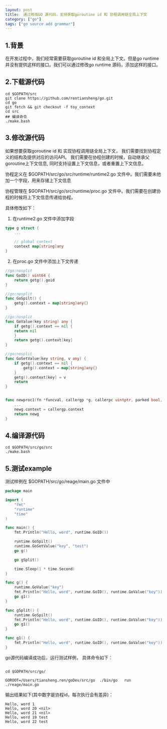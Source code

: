 ```yaml
---
layout: post
title:  通过修改GO 源代码，支持获取goroutine id 和 协程调用链全局上下文
category: ["go"]
tags: ["go source add grammar"]
---
```



## 1.背景

在开发过程中，我们经常需要获取goroutine id 和全局上下文。但是go runtime 并没有提供这样的接口。我们可以通过修改go runtime 源码，添加这样的接口。

## 2.下载源代码

```shell
cd $GOPATH/src
git clone https://github.com/rentiansheng/go.git
cd go
git fetch && git checkout -f toy_context
cd src
## 编译命令
./make.bash
```

## 3.修改源代码

如果想要获取goroutine id 和 实现协程调用链全局上下文， 我们需要找到协程定义的结构及提供对应的访问API。
我们需要在协程创建的时候，自动继承父goroutine上下文信息, 同时支持设置上下文信息，或者重置上下文信息。 

协程定义在 $GOPATH/src/go/src/runtime/runtime2.go 文件中。我们需要未他加一个字段，用来存储上下文信息

协程管理在 $GOPATH/src/go/src/runtime/proc.go 文件中。我们需要在创建协程的时候将上下文信息传递给协程。


具体修改如下：
1. 在runtime2.go 文件中添加字段

```go
type g struct {
	...

	// global context 
	context map[string]any
}

```

2. 在proc.go 文件中添加上下文传递

```go
//go:nosplit
func GoID() uint64 {
    return getg().goid
}

//go:nosplit
func GoSpilt() {
    getg().context = map[string]any{}
}

//go:nosplit
func GoValue(key string) any {
    if getg().context == nil {
    return nil
    }
    return getg().context[key]
}

//go:nosplit
func GoSetValue(key string, v any) {
    if getg().context == nil {
        getg().context = map[string]any{}
    }
    getg().context[key] = v
    return
}


func newproc1(fn *funcval, callergp *g, callerpc uintptr, parked bool, waitreason waitReason) *g {
    ...
    newg.context = callergp.context
    return newg
}
```


## 4.编译源代码

```shell
cd $GOPATH/src/go/src
./make.bash
```

## 5.测试example

测试样例在 $GOPATH/src/go/reage/main.go 文件中

```go
package main

import (
	"fmt"
	"runtime"
	"time"
)

func main() {
	fmt.Println("Hello, word", runtime.GoID())

	runtime.GoSpilt()
	runtime.GoSetValue("key", "test")
	go g()

	go gSplit()

	time.Sleep(1 * time.Second)
}

func g() {
	runtime.GoValue("key")
	fmt.Println("Hello, word", runtime.GoID(), runtime.GoValue("key"))
	go g1()
}

func gSplit() {
	runtime.GoSpilt()
	fmt.Println("Hello, word", runtime.GoID(), runtime.GoValue("key"))
	go g1()
}

func g1() {
	fmt.Println("Hello, word", runtime.GoID(), runtime.GoValue("key"))
}

```

go源代码编译成功后，运行测试样例， 具体命令如下：
```shell

cd $GOPATH/src/go/

GOROOT=/Users/tiansheng.ren/goDev/src/go  ./bin/go   run ./reage/main.go

```
输出结果如下(其中数字是协程id，每次执行会有差异)：
```shell
Hello, word 1
Hello, word 20 <nil>
Hello, word 21 <nil>
Hello, word 19 test
Hello, word 22 test
```



